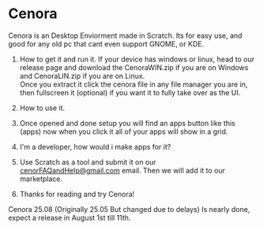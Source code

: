 # Cenora
Cenora is an Desktop Enviorment made in Scratch. Its for easy use, and good for any old pc that cant even support GNOME, or KDE.

1. How to get it and run it.
   If your device has windows or linux, head to our release page and download the CenoraWIN.zip if you are on Windows and CenoraLIN.zip if you are on Linux.\
   Once you extract it click the cenora file in any file manager you are in, then fullscreen it (optional) if you want it to fully take over as the UI.

2. How to use it.
3. Once opened and done setup you will find an apps button like this
  (apps) now when you click it all of your apps will show in a grid.

3. I'm a developer, how would i make apps for it?
4. Use Scratch as a tool and submit it on our cenorFAQandHelp@gmail.com email. Then we will add it to our marketplace.

5. Thanks for reading and try Cenora!

Cenora 25.08 (Originally 25.05 But changed due to delays)
Is nearly done, expect a release in August 1st till 11th.
